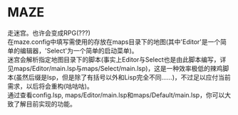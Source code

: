 # MAZE
走迷宫。也许会变成RPG(???)</br>
在maze.config中填写需使用的存放在maps目录下的地图(其中'Editor'是一个简单的编辑器，'Select'为一个简单的启动菜单)。</br>
迷宫会解析指定地图目录下的脚本(事实上Editor与Select也是由此脚本编写，详见maps/Editor/main.lsp与maps/Select/main.lsp)，这是一种效率极低的辣鸡脚本(虽然后缀是lsp，但是除了有括号以外和Lisp完全不同……)，不过足以应付当前需求，以后将会重构(咕咕咕)。</br>
通过查看config.lsp, maps/Editor/main.lsp和maps/Default/main.lsp，你可以大致了解目前实现的功能。
